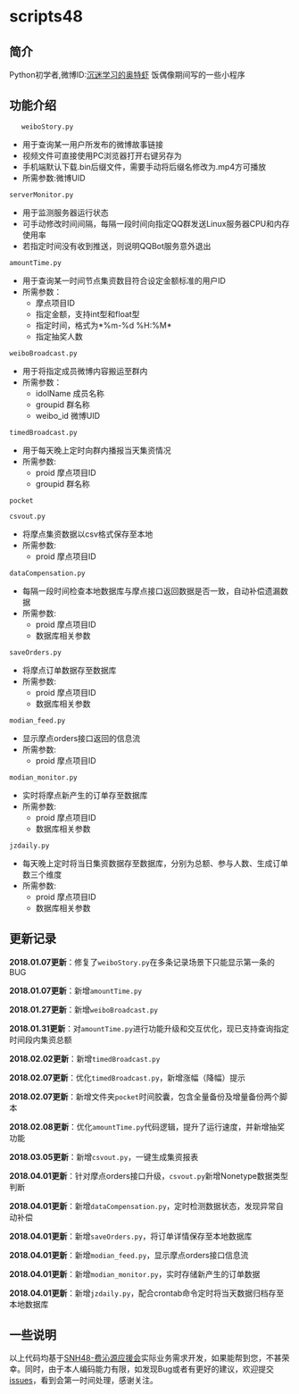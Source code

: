 # scripts48


## 简介
Python初学者,微博ID:[沉迷学习的奥特虾](https://weibo.com/5510932216/profile?rightmod=1&wvr=6&mod=personinfo)
饭偶像期间写的一些小程序

## 功能介绍
` 	weiboStory.py`
* 用于查询某一用户所发布的微博故事链接
* 视频文件可直接使用PC浏览器打开右键另存为
* 手机端默认下载.bin后缀文件，需要手动将后缀名修改为.mp4方可播放  
* 所需参数:微博UID

 
`serverMonitor.py`
* 用于监测服务器运行状态
* 可手动修改时间间隔，每隔一段时间向指定QQ群发送Linux服务器CPU和内存使用率
* 若指定时间没有收到推送，则说明QQBot服务意外退出  


`amountTime.py`
* 用于查询某一时间节点集资数目符合设定金额标准的用户ID
* 所需参数：
   - 摩点项目ID
   - 指定金额，支持int型和float型
   - 指定时间，格式为*%m-%d %H:%M*
   - 指定抽奖人数

`weiboBroadcast.py`
* 用于将指定成员微博内容搬运至群内
* 所需参数：
  - idolName 成员名称
  - groupid 群名称
  - weibo_id 微博UID


`timedBroadcast.py`
* 用于每天晚上定时向群内播报当天集资情况
* 所需参数:
  - proid 摩点项目ID
  - groupid 群名称

`pocket`

`csvout.py`
* 将摩点集资数据以csv格式保存至本地
* 所需参数:
  - proid 摩点项目ID 

`dataCompensation.py`
* 每隔一段时间检查本地数据库与摩点接口返回数据是否一致，自动补偿遗漏数据
* 所需参数:
  - proid 摩点项目ID
  - 数据库相关参数

`saveOrders.py`
* 将摩点订单数据存至数据库
* 所需参数:
  - proid 摩点项目ID
  - 数据库相关参数

`modian_feed.py`
* 显示摩点orders接口返回的信息流
* 所需参数:
  - proid 摩点项目ID

`modian_monitor.py`
* 实时将摩点新产生的订单存至数据库
* 所需参数:
  - proid 摩点项目ID
  - 数据库相关参数

`jzdaily.py`
* 每天晚上定时将当日集资数据存至数据库，分别为总额、参与人数、生成订单数三个维度
* 所需参数:
  - proid 摩点项目ID
  - 数据库相关参数

##  更新记录


**2018.01.07更新**：修复了`weiboStory.py`在多条记录场景下只能显示第一条的BUG

**2018.01.07更新**：新增`amountTime.py`

**2018.01.27更新**：新增`weiboBroadcast.py`

**2018.01.31更新**：对`amountTime.py`进行功能升级和交互优化，现已支持查询指定时间段内集资总额

**2018.02.02更新**：新增`timedBroadcast.py`

**2018.02.07更新**：优化`timedBroadcast.py`，新增涨幅（降幅）提示

**2018.02.07更新**：新增文件夹`pocket`时间胶囊，包含全量备份及增量备份两个脚本

**2018.02.08更新**：优化`amountTime.py`代码逻辑，提升了运行速度，并新增抽奖功能

**2018.03.05更新**：新增`csvout.py`，一键生成集资报表

**2018.04.01更新**：针对摩点orders接口升级，`csvout.py`新增Nonetype数据类型判断

**2018.04.01更新**：新增`dataCompensation.py`，定时检测数据状态，发现异常自动补偿

**2018.04.01更新**：新增`saveOrders.py`，将订单详情保存至本地数据库

**2018.04.01更新**：新增`modian_feed.py`，显示摩点orders接口信息流

**2018.04.01更新**：新增`modian_monitor.py`，实时存储新产生的订单数据

**2018.04.01更新**：新增`jzdaily.py`，配合crontab命令定时将当天数据归档存至本地数据库

## 一些说明
以上代码均基于[SNH48-费沁源应援会](https://weibo.com/u/5577610720?topnav=1&wvr=6&topsug=1)实际业务需求开发，如果能帮到您，不甚荣幸。同时，由于本人编码能力有限，如发现Bug或者有更好的建议，欢迎提交[issues](https://github.com/ultraxia/scripts48/issues)，看到会第一时间处理，感谢关注。
